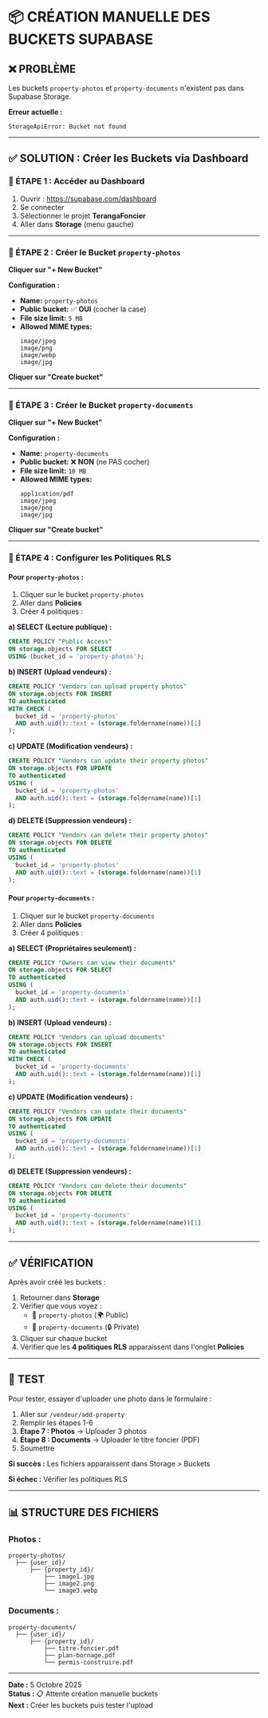 # 📦 CRÉATION MANUELLE DES BUCKETS SUPABASE

## ❌ PROBLÈME

Les buckets `property-photos` et `property-documents` n'existent pas dans Supabase Storage.

**Erreur actuelle :**
```
StorageApiError: Bucket not found
```

---

## ✅ SOLUTION : Créer les Buckets via Dashboard

### 🔗 ÉTAPE 1 : Accéder au Dashboard

1. Ouvrir : https://supabase.com/dashboard
2. Se connecter
3. Sélectionner le projet **TerangaFoncier**
4. Aller dans **Storage** (menu gauche)

---

### 📸 ÉTAPE 2 : Créer le Bucket `property-photos`

**Cliquer sur "+ New Bucket"**

**Configuration :**
- **Name:** `property-photos`
- **Public bucket:** ✅ **OUI** (cocher la case)
- **File size limit:** `5 MB`
- **Allowed MIME types:** 
  ```
  image/jpeg
  image/png
  image/webp
  image/jpg
  ```

**Cliquer sur "Create bucket"**

---

### 📄 ÉTAPE 3 : Créer le Bucket `property-documents`

**Cliquer sur "+ New Bucket"**

**Configuration :**
- **Name:** `property-documents`
- **Public bucket:** ❌ **NON** (ne PAS cocher)
- **File size limit:** `10 MB`
- **Allowed MIME types:**
  ```
  application/pdf
  image/jpeg
  image/png
  image/jpg
  ```

**Cliquer sur "Create bucket"**

---

### 🔐 ÉTAPE 4 : Configurer les Politiques RLS

#### Pour `property-photos` :

1. Cliquer sur le bucket `property-photos`
2. Aller dans **Policies**
3. Créer 4 politiques :

**a) SELECT (Lecture publique) :**
```sql
CREATE POLICY "Public Access"
ON storage.objects FOR SELECT
USING (bucket_id = 'property-photos');
```

**b) INSERT (Upload vendeurs) :**
```sql
CREATE POLICY "Vendors can upload property photos"
ON storage.objects FOR INSERT
TO authenticated
WITH CHECK (
  bucket_id = 'property-photos' 
  AND auth.uid()::text = (storage.foldername(name))[1]
);
```

**c) UPDATE (Modification vendeurs) :**
```sql
CREATE POLICY "Vendors can update their property photos"
ON storage.objects FOR UPDATE
TO authenticated
USING (
  bucket_id = 'property-photos'
  AND auth.uid()::text = (storage.foldername(name))[1]
);
```

**d) DELETE (Suppression vendeurs) :**
```sql
CREATE POLICY "Vendors can delete their property photos"
ON storage.objects FOR DELETE
TO authenticated
USING (
  bucket_id = 'property-photos'
  AND auth.uid()::text = (storage.foldername(name))[1]
);
```

#### Pour `property-documents` :

1. Cliquer sur le bucket `property-documents`
2. Aller dans **Policies**
3. Créer 4 politiques :

**a) SELECT (Propriétaires seulement) :**
```sql
CREATE POLICY "Owners can view their documents"
ON storage.objects FOR SELECT
TO authenticated
USING (
  bucket_id = 'property-documents'
  AND auth.uid()::text = (storage.foldername(name))[1]
);
```

**b) INSERT (Upload vendeurs) :**
```sql
CREATE POLICY "Vendors can upload documents"
ON storage.objects FOR INSERT
TO authenticated
WITH CHECK (
  bucket_id = 'property-documents'
  AND auth.uid()::text = (storage.foldername(name))[1]
);
```

**c) UPDATE (Modification vendeurs) :**
```sql
CREATE POLICY "Vendors can update their documents"
ON storage.objects FOR UPDATE
TO authenticated
USING (
  bucket_id = 'property-documents'
  AND auth.uid()::text = (storage.foldername(name))[1]
);
```

**d) DELETE (Suppression vendeurs) :**
```sql
CREATE POLICY "Vendors can delete their documents"
ON storage.objects FOR DELETE
TO authenticated
USING (
  bucket_id = 'property-documents'
  AND auth.uid()::text = (storage.foldername(name))[1]
);
```

---

## ✅ VÉRIFICATION

Après avoir créé les buckets :

1. Retourner dans **Storage**
2. Vérifier que vous voyez :
   - 📸 `property-photos` (🌍 Public)
   - 📄 `property-documents` (🔒 Private)
3. Cliquer sur chaque bucket
4. Vérifier que les **4 politiques RLS** apparaissent dans l'onglet **Policies**

---

## 🧪 TEST

Pour tester, essayer d'uploader une photo dans le formulaire :

1. Aller sur `/vendeur/add-property`
2. Remplir les étapes 1-6
3. **Étape 7 : Photos** → Uploader 3 photos
4. **Étape 8 : Documents** → Uploader le titre foncier (PDF)
5. Soumettre

**Si succès :** Les fichiers apparaissent dans Storage > Buckets

**Si échec :** Vérifier les politiques RLS

---

## 📊 STRUCTURE DES FICHIERS

### Photos :
```
property-photos/
  ├── {user_id}/
      ├── {property_id}/
          ├── image1.jpg
          ├── image2.png
          └── image3.webp
```

### Documents :
```
property-documents/
  ├── {user_id}/
      ├── {property_id}/
          ├── titre-foncier.pdf
          ├── plan-bornage.pdf
          └── permis-construire.pdf
```

---

**Date :** 5 Octobre 2025  
**Status :** 📋 Attente création manuelle buckets  
**Next :** Créer les buckets puis tester l'upload
